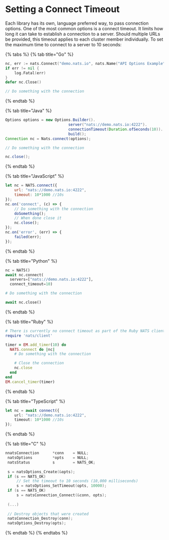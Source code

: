 # Setting a Connect Timeout

Each library has its own, language preferred way, to pass connection options. One of the most common options is a connect timeout. It limits how long it can take to establish a connection to a server. Should multiple URLs be provided, this timeout applies to each cluster member individually. To set the maximum time to connect to a server to 10 seconds:

{% tabs %}
{% tab title="Go" %}
```go
nc, err := nats.Connect("demo.nats.io", nats.Name("API Options Example"), nats.Timeout(10*time.Second))
if err != nil {
    log.Fatal(err)
}
defer nc.Close()

// Do something with the connection
```
{% endtab %}

{% tab title="Java" %}
```java
Options options = new Options.Builder().
                            server("nats://demo.nats.io:4222").
                            connectionTimeout(Duration.ofSeconds(10)). // Set timeout
                            build();
Connection nc = Nats.connect(options);

// Do something with the connection

nc.close();
```
{% endtab %}

{% tab title="JavaScript" %}
```javascript
let nc = NATS.connect({
    url: "nats://demo.nats.io:4222",
    timeout: 10*1000 //10s
});
nc.on('connect', (c) => {
    // Do something with the connection
    doSomething();
    // When done close it
    nc.close();
});
nc.on('error', (err) => {
    failed(err);
});
```
{% endtab %}

{% tab title="Python" %}
```python
nc = NATS()
await nc.connect(
  servers=["nats://demo.nats.io:4222"],
  connect_timeout=10)

# Do something with the connection

await nc.close()
```
{% endtab %}

{% tab title="Ruby" %}
```ruby
# There is currently no connect timeout as part of the Ruby NATS client API, but you can use a timer to mimic it.
require 'nats/client'

timer = EM.add_timer(10) do
  NATS.connect do |nc|
    # Do something with the connection

    # Close the connection
    nc.close
  end
end
EM.cancel_timer(timer)
```
{% endtab %}

{% tab title="TypeScript" %}
```typescript
let nc = await connect({
    url: "nats://demo.nats.io:4222",
    timeout: 10*1000 //10s
});
```
{% endtab %}

{% tab title="C" %}
```c
nnatsConnection      *conn    = NULL;
 natsOptions         *opts    = NULL;
 natsStatus          s        = NATS_OK;
 
 s = natsOptions_Create(&opts);
 if (s == NATS_OK)
     // Set the timeout to 10 seconds (10,000 milliseconds)
     s = natsOptions_SetTimeout(opts, 10000);
 if (s == NATS_OK)
     s = natsConnection_Connect(&conn, opts);
 
 (...)
 
 // Destroy objects that were created
 natsConnection_Destroy(conn);
 natsOptions_Destroy(opts);
```
{% endtab %}
{% endtabs %}

